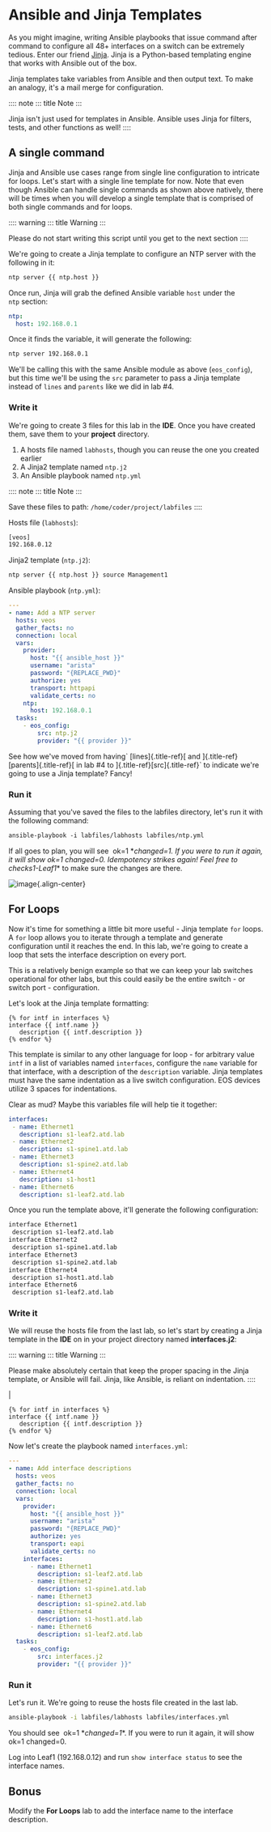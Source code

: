 # Ansible and Jinja Templates

As you might imagine, writing Ansible playbooks that issue command after
command to configure all 48+ interfaces on a switch can be extremely
tedious. Enter our friend
[Jinja](https://www.google.com/url?q=http://jinja.pocoo.org/&sa=D&ust=1523980190010000).
Jinja is a Python-based templating engine that works with Ansible out of
the box.

Jinja templates take variables from Ansible and then output text. To
make an analogy, it's a mail merge for configuration.

:::: note
::: title
Note
:::

Jinja isn't just used for templates in Ansible. Ansible uses Jinja for
filters, tests, and other functions as well!
::::

## A single command

Jinja and Ansible use cases range from single line configuration to
intricate for loops. Let's start with a single line template for now.
Note that even though Ansible can handle single commands as shown above
natively, there will be times when you will develop a single template
that is comprised of both single commands and for loops.

:::: warning
::: title
Warning
:::

Please do not start writing this script until you get to the next
section
::::

We're going to create a Jinja template to configure an NTP server with
the following in it:

``` html
ntp server {{ ntp.host }}
```

Once run, Jinja will grab the defined Ansible variable `host` under the
`ntp` section:

``` yaml
ntp:
  host: 192.168.0.1
```

Once it finds the variable, it will generate the following:

``` html
ntp server 192.168.0.1
```

We'll be calling this with the same Ansible module as above
(`eos_config`), but this time we'll be using the `src` parameter to pass
a Jinja template instead of `lines` and `parents` like we did in lab #4.

### Write it

We're going to create 3 files for this lab in the **IDE**. Once you have
created them, save them to your **project** directory.

1.  A hosts file named `labhosts`, though you can reuse the one you
    created earlier
2.  A Jinja2 template named `ntp.j2`
3.  An Ansible playbook named `ntp.yml`

:::: note
::: title
Note
:::

Save these files to path: `/home/coder/project/labfiles`
::::

Hosts file (`labhosts`):

``` html
[veos]
192.168.0.12
```

Jinja2 template (`ntp.j2`):

``` html
ntp server {{ ntp.host }} source Management1
```

Ansible playbook (`ntp.yml`):

``` yaml
---
- name: Add a NTP server
  hosts: veos
  gather_facts: no
  connection: local
  vars:
    provider:
      host: "{{ ansible_host }}"
      username: "arista"
      password: "{REPLACE_PWD}"
      authorize: yes
      transport: httpapi
      validate_certs: no
    ntp:
      host: 192.168.0.1
  tasks:
    - eos_config:
        src: ntp.j2
        provider: "{{ provider }}"
```

See how we've moved from having\` [lines]{.title-ref}[ and
]{.title-ref}[parents]{.title-ref}[ in lab #4 to
]{.title-ref}[src]{.title-ref}\` to indicate we're going to use a Jinja
template? Fancy!

### Run it

Assuming that you've saved the files to the labfiles directory, let's
run it with the following command:

``` html
ansible-playbook -i labfiles/labhosts labfiles/ntp.yml
```

If all goes to plan, you will see  ok=1 \**changed=1. If you were to run
it again, it will show ok=1 changed=0. Idempotency strikes again! Feel
free to checks1-Leaf1*\* to make sure the changes are there.

![image](images/ansible_adhoc/nested_adhoc_2.png){.align-center}

## For Loops

Now it's time for something a little bit more useful - Jinja template
`for` loops. A `for` loop allows you to iterate through a template and
generate configuration until it reaches the end. In this lab, we're
going to create a loop that sets the interface description on every
port.

This is a relatively benign example so that we can keep your lab
switches operational for other labs, but this could easily be the entire
switch - or switch port - configuration.

Let's look at the Jinja template formatting:

``` jinja
{% for intf in interfaces %}
interface {{ intf.name }}
   description {{ intf.description }}
{% endfor %}
```

This template is similar to any other language for loop - for arbitrary
value `intf` in a list of variables named `interfaces`, configure the
`name` variable for that interface, with a description of the
`description` variable. Jinja templates must have the same indentation
as a live switch configuration. EOS devices utilize 3 spaces for
indentations.

Clear as mud? Maybe this variables file will help tie it together:

``` yaml
interfaces:
 - name: Ethernet1
   description: s1-leaf2.atd.lab
 - name: Ethernet2
   description: s1-spine1.atd.lab
 - name: Ethernet3
   description: s1-spine2.atd.lab
 - name: Ethernet4
   description: s1-host1
 - name: Ethernet6
   description: s1-leaf2.atd.lab
```

Once you run the template above, it'll generate the following
configuration:

``` html
interface Ethernet1
 description s1-leaf2.atd.lab
interface Ethernet2
 description s1-spine1.atd.lab
interface Ethernet3
 description s1-spine2.atd.lab
interface Ethernet4
 description s1-host1.atd.lab
interface Ethernet6
 description s1-leaf2.atd.lab
```

### Write it

We will reuse the hosts file from the last lab, so let's start by
creating a Jinja template in the **IDE** on in your project directory
named **interfaces.j2**:

:::: warning
::: title
Warning
:::

Please make absolutely certain that keep the proper spacing in the Jinja
template, or Ansible will fail. Jinja, like Ansible, is reliant on
indentation.
::::

| 

``` jinja
{% for intf in interfaces %}
interface {{ intf.name }}
   description {{ intf.description }}
{% endfor %}
```

Now let's create the playbook named `interfaces.yml`:

``` yaml
---
- name: Add interface descriptions
  hosts: veos
  gather_facts: no
  connection: local
  vars:
    provider:
      host: "{{ ansible_host }}"
      username: "arista"
      password: "{REPLACE_PWD}"
      authorize: yes
      transport: eapi
      validate_certs: no
    interfaces:
      - name: Ethernet1
        description: s1-leaf2.atd.lab
      - name: Ethernet2
        description: s1-spine1.atd.lab
      - name: Ethernet3
        description: s1-spine2.atd.lab
      - name: Ethernet4
        description: s1-host1.atd.lab
      - name: Ethernet6
        description: s1-leaf2.atd.lab
  tasks:
    - eos_config:
        src: interfaces.j2
        provider: "{{ provider }}"
```

### Run it

Let's run it. We're going to reuse the hosts file created in the last
lab.

``` bash
ansible-playbook -i labfiles/labhosts labfiles/interfaces.yml
```

You should see  ok=1 \**changed=1*\*. If you were to run it again, it
will show ok=1 changed=0.

Log into Leaf1 (192.168.0.12) and run `show interface status` to see the
interface names.

## Bonus

Modify the **For Loops** lab to add the interface name to the interface
description.
